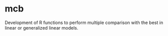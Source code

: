 # mcb
Development of R functions to perform multiple comparison with the best in linear or generalized linear models.
